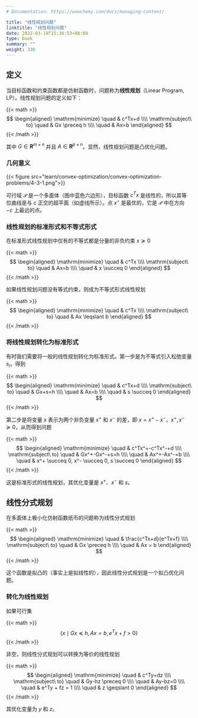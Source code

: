 ```yaml
---
# Documentation: https://wowchemy.com/docs/managing-content/

title: "线性规划问题"
linktitle: "线性规划问题"
date: 2022-03-19T15:36:53+08:00
type: book
summary: ""
weight: 330
---
```


<!--more-->

## 定义

当目标函数和约束函数都是仿射函数时，问题称为**线性规划**（Linear Program, LP）。线性规划问题的定义如下：

{{< math >}}
$$
\begin{aligned}
    \mathrm{minimize} \quad & c^Tx+d \\\\
    \mathrm{subject\ to} \quad & Gx \preceq h \\\\
    \quad & Ax=b 
\end{aligned}
$$
{{< /math >}}

其中 $G \in \mathbf{R}^{m \times n}$ 并且 $A \in \mathbf{R}^{p \times n}$。显然，线性规划问题是凸优化问题。

### 几何意义

{{< figure src="learn/convex-optimization/convex-optimization-problems/4-3-1.png">}}

可行域 $\mathcal{P}$ 是一个多面体（图中蓝色六边形），目标函数 $c^Tx$ 是线性的，所以其等位曲线是与 $c$ 正交的超平面（如虚线所示）。点 $x^{\star}$ 是最优的，它是 $\mathcal{P}$ 中在方向 $-c$ 上最远的点。

### 线性规划的标准形式和不等式形式

在标准形式线性规划中仅有的不等式都是分量的非负约束 $x \succeq 0$

{{< math >}}
$$
\begin{aligned}
    \mathrm{minimize} \quad & c^Tx \\\\
    \mathrm{subject\ to} \quad & Ax=b \\\\
    \quad & x \succeq 0
\end{aligned}
$$
{{< /math >}}

如果线性规划问题没有等式约束，则成为不等式形式线性规划

{{< math >}}
$$
\begin{aligned}
    \mathrm{minimize} \quad & c^Tx \\\\
    \mathrm{subject\ to} \quad & Ax \leqslant b
\end{aligned}
$$
{{< /math >}}

### 将线性规划转化为标准形式

有时我们需要将一般的线性规划转化为标准形式。第一步是为不等式引入松弛变量 $s_i$，得到

{{< math >}}
$$
\begin{aligned}
    \mathrm{minimize} \quad & c^Tx+d \\\\
    \mathrm{subject\ to} \quad & Gx+s=h \\\\
    \quad & Ax=b \\\\
    \quad & s \succeq 0
\end{aligned}
$$
{{< /math >}}

第二步是将变量 $x$ 表示为两个非负变量 $x^+$ 和 $x^-$ 的差，即 $x=x^+-x^-$，$x^+,x^- \succeq 0$，从而得到问题

{{< math >}}
$$
\begin{aligned}
    \mathrm{minimize} \quad & c^Tx^+-c^Tx^-+d \\\\
    \mathrm{subject\ to} \quad & Gx^+-Gx^-+s=h \\\\
    \quad & Ax^+-Ax^-=b \\\\
    \quad & x^+ \succeq 0, x^- \succeq 0, s \succeq 0
\end{aligned}
$$
{{< /math >}}

这是标准形式的线性规划，其优化变量是 $x^+$、$x^-$ 和 $s$。

## 线性分式规划

在多面体上极小化仿射函数纸币的问题称为线性分式规划

{{< math >}}
$$
\begin{aligned}
    \mathrm{minimize} \quad & \frac{c^Tx+d}{e^Tx+f} \\\\
    \mathrm{subject\ to} \quad & Gx \preceq h \\\\
    \quad & Ax = b
\end{aligned}
$$
{{< /math >}}

这个函数是拟凸的（事实上是拟线性的），因此线性分式规划是一个拟凸优化问题。

### 转化为线性规划

如果可行集

{{< math >}}
$$
\{ x \mid Gx \preceq h, Ax=b, e^Tx+f > 0 \}
$$
{{< /math >}}

非空，则线性分式规划可以转换为等价的线性规划

{{< math >}}
$$
\begin{aligned}
    \mathrm{minimize} \quad & c^Ty+dz \\\\
    \mathrm{subject\ to} \quad & Gy-hz \preceq 0 \\\\
    \quad & Ay-bz=0 \\\\
    \quad & e^Ty + fz = 1 \\\\
    \quad & z \geqslant 0
\end{aligned}
$$
{{< /math >}}

其优化变量为 $y$ 和 $z$。